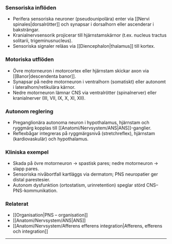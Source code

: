 ### Sensoriska inflöden
- Perifera sensoriska neuroner (pseudounipolära) enter via [[Nervi spinales|dorsalrötter]] och synapsar i dorsalhorn eller ascenderar i baksträngar.  
- Kranialnervsensorik projicerar till hjärnstamskärnor (t.ex. nucleus tractus solitarii, trigeminusnucleus).  
- Sensoriska signaler reläas via [[Diencephalon|thalamus]] till kortex.

### Motoriska utflöden
- Övre motorneuron i motorcortex eller hjärnstam skickar axon via [[Banor|descendenta banor]].  
- Synapsar på nedre motorneuron i ventralhorn (somatiskt) eller autonomt i lateralhorn/retikulära kärnor.  
- Nedre motorneuron lämnar CNS via ventralrötter (spinalnerver) eller kranialnerver (III, VII, IX, X, XI, XII).

### Autonom reglering
- Preganglionära autonoma neuron i hypothalamus, hjärnstam och ryggmärg kopplas till [[Anatomi/Nervsystem/ANS|ANS]]-ganglier.  
- Reflexbågar integreras på ryggmärgsnivå (stretchreflex), hjärnstam (kardiovaskulär) och hypothalamus.

### Kliniska exempel
- Skada på övre motorneuron → spastisk pares; nedre motorneuron → slapp pares.  
- Sensoriska nivåbortfall kartläggs via dermatom; PNS neuropatier ger distal parestesier.  
- Autonom dysfunktion (ortostatism, urinretention) speglar störd CNS–PNS-kommunikation.

### Relaterat
- [[Organisation|PNS – organisation]]  
- [[Anatomi/Nervsystem/ANS|ANS]]  
- [[Anatomi/Nervsystem/Afferens efferens integration|Afferens, efferens och integration]]  

---
